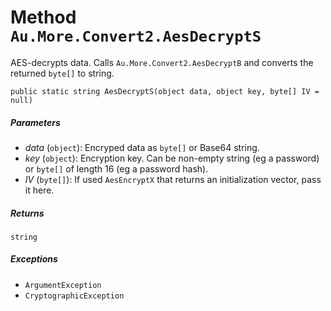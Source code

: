 # Method `Au.More.Convert2.AesDecryptS`

AES-decrypts data. Calls `Au.More.Convert2.AesDecryptB` and converts the returned `byte[]` to string.

```
public static string AesDecryptS(object data, object key, byte[] IV = null)
```

##### Parameters

- *data*  (`object`):
    Encryped data as `byte[]` or Base64 string.
- *key*  (`object`):
    Encryption key. Can be non-empty string (eg a password) or `byte[]` of length 16 (eg a password hash).
- *IV*  (`byte[]`):
    If used `AesEncryptX` that returns an initialization vector, pass it here.

##### Returns

`string`

##### Exceptions

- `ArgumentException`
- `CryptographicException`